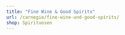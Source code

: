 ```yaml
---
title: "Fine Wine & Good Spirits"
url: /carnegie/fine-wine-und-good-spirits/
shop: Spirituosen
---
```

